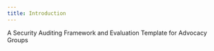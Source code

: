 ```yaml
---
title: Introduction
---
```

A Security Auditing Framework and Evaluation Template for Advocacy Groups